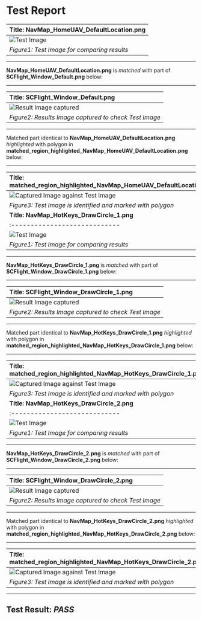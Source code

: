 # **Test Report**
| **Title: NavMap_HomeUAV_DefaultLocation.png** |
| :---------------------------- |
| ![Test Image](../Test_Images/NavMap_HomeUAV_DefaultLocation.png) |
| *Figure1: Test Image for comparing results* |
----------------------------
**NavMap_HomeUAV_DefaultLocation.png** is *matched* with part of **SCFlight_Window_Default.png** below: 

----------------------------
| **Title: SCFlight_Window_Default.png** |
| :---------------------------- |
| ![Result Image captured](../Result_Images/SCF_HotKeys_MapDrawItems_DrawCircle/SCFlight_Window_Default.png) |
| *Figure2: Results Image captured to check Test Image* |
----------------------------
Matched part identical to **NavMap_HomeUAV_DefaultLocation.png** *highlighted* with polygon in **matched_region_highlighted_NavMap_HomeUAV_DefaultLocation.png** below: 

----------------------------
| **Title: matched_region_highlighted_NavMap_HomeUAV_DefaultLocation.png** |
| :---------------------------- |
| ![Captured Image against Test Image](../Result_Images/SCF_HotKeys_MapDrawItems_DrawCircle/matched_region_highlighted_NavMap_HomeUAV_DefaultLocation.png) |
| *Figure3: Test Image is identified and marked with polygon* |
| **Title: NavMap_HotKeys_DrawCircle_1.png** |
| :---------------------------- |
| ![Test Image](../Test_Images/NavMap_HotKeys_DrawCircle_1.png) |
| *Figure1: Test Image for comparing results* |
----------------------------
**NavMap_HotKeys_DrawCircle_1.png** is *matched* with part of **SCFlight_Window_DrawCircle_1.png** below: 

----------------------------
| **Title: SCFlight_Window_DrawCircle_1.png** |
| :---------------------------- |
| ![Result Image captured](../Result_Images/SCF_HotKeys_MapDrawItems_DrawCircle/SCFlight_Window_DrawCircle_1.png) |
| *Figure2: Results Image captured to check Test Image* |
----------------------------
Matched part identical to **NavMap_HotKeys_DrawCircle_1.png** *highlighted* with polygon in **matched_region_highlighted_NavMap_HotKeys_DrawCircle_1.png** below: 

----------------------------
| **Title: matched_region_highlighted_NavMap_HotKeys_DrawCircle_1.png** |
| :---------------------------- |
| ![Captured Image against Test Image](../Result_Images/SCF_HotKeys_MapDrawItems_DrawCircle/matched_region_highlighted_NavMap_HotKeys_DrawCircle_1.png) |
| *Figure3: Test Image is identified and marked with polygon* |
| **Title: NavMap_HotKeys_DrawCircle_2.png** |
| :---------------------------- |
| ![Test Image](../Test_Images/NavMap_HotKeys_DrawCircle_2.png) |
| *Figure1: Test Image for comparing results* |
----------------------------
**NavMap_HotKeys_DrawCircle_2.png** is *matched* with part of **SCFlight_Window_DrawCircle_2.png** below: 

----------------------------
| **Title: SCFlight_Window_DrawCircle_2.png** |
| :---------------------------- |
| ![Result Image captured](../Result_Images/SCF_HotKeys_MapDrawItems_DrawCircle/SCFlight_Window_DrawCircle_2.png) |
| *Figure2: Results Image captured to check Test Image* |
----------------------------
Matched part identical to **NavMap_HotKeys_DrawCircle_2.png** *highlighted* with polygon in **matched_region_highlighted_NavMap_HotKeys_DrawCircle_2.png** below: 

----------------------------
| **Title: matched_region_highlighted_NavMap_HotKeys_DrawCircle_2.png** |
| :---------------------------- |
| ![Captured Image against Test Image](../Result_Images/SCF_HotKeys_MapDrawItems_DrawCircle/matched_region_highlighted_NavMap_HotKeys_DrawCircle_2.png) |
| *Figure3: Test Image is identified and marked with polygon* |
----------------------------
**Test Result**: *PASS*
----------------------------
